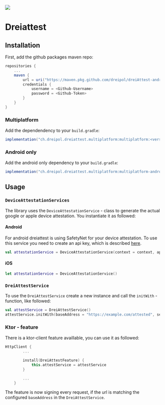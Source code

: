 <a href="https://codeclimate.com/repos/6037df8d1f799401a100ee8c/maintainability"><img src="https://api.codeclimate.com/v1/badges/1da7383a198367950d32/maintainability" /></a>

# Dreiattest

## Installation
First, add the github packages maven repo:
```groovy
repositories {
    ...
    maven {
        url = uri("https://maven.pkg.github.com/dreipol/dreiAttest-android")
        credentials {
            username = <Github-Username>
            password = <Github-Token>
        }
    }
}
```

### Multiplatform
Add the dependendency to your `build.gradle`:
```groovy
implementation("ch.dreipol.dreiattest.multiplatform:multiplatform:<version>")
```

### Android only
Add the android only dependency to your `build.gradle`:
```groovy
implementation("ch.dreipol.dreiattest.multiplatform:multiplatform-android:<version>")
```

## Usage

### `DeviceAttestationServices`
The library uses the `DeviceAttestationService` - class to generate the actual google or apple device attestation. You instantiate it as followed:
#### Android
For android dreiattest is using SafetyNet for your device attestation. To use this service you need to create an api key, which is described [here](https://developer.android.com/training/safetynet/attestation#obtain-api-key).
```kotlin
val attestationService = DeviceAttestationService(context = context, apiKey = <your SafetyNet API key>)
```
#### iOS
```swift
let attestationService = DeviceAttestationService()
```

### `DreiAttestService`
To use the `DreiAttestService` create a new instance and call the `initWith` - function, like followed:
```kotlin
val attestService = DreiAttestService()
attestService.initWith(baseAddress = "https://example.com/attested", sessionConfiguration = SessionConfiguration(user = "hello@example.com", deviceAttestationService = deviceAttestationService))
```

### Ktor - feature
There is a ktor-client feature availlable, you can use it as followed:
```kotlin
HttpClient {
        ...

        install(DreiAttestFeature) {
            this.attestService = attestService
        }

        ...
    }
```
The feature is now signing every request, if the url is matching the configured `baseAddress` in the `DreiAttestService`.